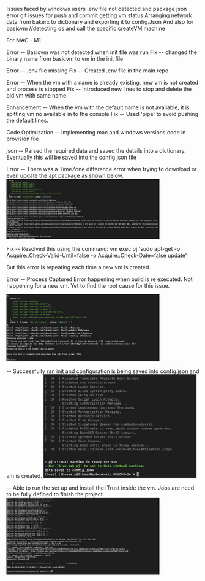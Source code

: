 Issues faced by windows users
.env file not detected and package json error
git issues for push and commit 
getting vm status
Arranging network data from bakerx to dictionary and exporting it to config.Json
And also for basicvm
//detecting os and call the specific createVM machine



For MAC - M1

Error -- Basicvm was not detected when init file was run
Fix -- changed the binary name from basicvm to vm in the init file

Error -- .env file missing
Fix -- Created .env file in the main repo

Error -- When the vm with a name is already existing, new vm is not created and process is stopped
Fix -- Introduced new lines to stop and delete the old vm with same name

Enhancement -- When the vm with the default name is not available, it is spitting vm no available in to the console
Fix -- Used 'pipe' to avoid pushing the default lines.

Code Optimization -- Implementing mac and windows versions code in provision file

json -- Parsed the required data and saved the details into a dictionary. Eventually this will be saved into the config.json file

Error -- There was a TimeZone difference error when trying to download or even update the apt package as shown below.
<img src="/Pictures/Errors/TimeZone.png" width="400" >

Fix -- Resolved this using the command:
vm exec pj 'sudo apt-get -o Acquire::Check-Valid-Until=false -o Acquire::Check-Date=false update'

But this error is repeating each time a new vm is created.

Error -- Process Captured Error happening when build is re executed. Not happening for a new vm. Yet to find the root cause for this issue.

<img src="/Pictures/Errors/Process%20Captured%20Error.png" width="400">

-- Successfully ran init and configuration is being saved into config.json and vm is created.
<img src="/Pictures/Success/init.png" width="400">

-- Able to run the set up and install the iTrust inside the vm. Jobs are need to be fully defined to finish the project.
<img src="/Pictures/Success/iTrustInstalled.png" width="400">
